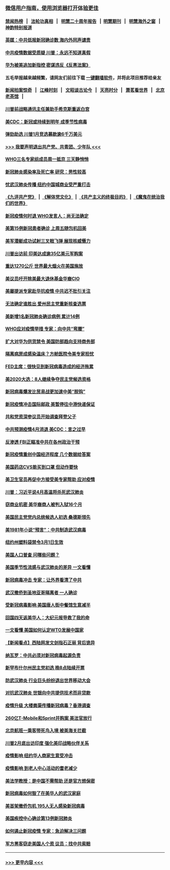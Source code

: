 ### [微信用户指南，使用浏览器打开体验更佳](https://github.com/gfw-breaker/banned-news1/blob/master/indexes/wechat-guide.md?t=0)
#### [禁闻热榜](热点新闻.md?t=0)  &nbsp;&nbsp;|&nbsp;&nbsp; [法轮功真相](https://github.com/gfw-breaker/truth/blob/master/README.md?t=0) &nbsp;&nbsp;|&nbsp;&nbsp; [明慧二十周年报告](https://github.com/gfw-breaker/mh-reports/blob/master/README.md?t=0) &nbsp;&nbsp;|&nbsp;&nbsp;[明慧期刊](https://github.com/gfw-breaker/mh-qikan) &nbsp;&nbsp;|&nbsp;&nbsp; [明慧海外之窗](https://github.com/gfw-breaker/mh-news/blob/master/README.md?t=0) &nbsp;&nbsp;|&nbsp;&nbsp; [神韵特别报道](https://github.com/gfw-breaker/mh-news/blob/master/shenyun.md?t=0)
#### [英媒：中共低报新冠确诊数 海内外同声谴责](../pages/nsc412/n11867421.md?t=02141144) 
#### [中共疫情数据受质疑 川普：永远不知道真假](../pages/nsc412/n11867195.md?t=02141144) 
#### [华为被美追加新指控 密谋违反《反黑法案》](../pages/nsc412/n11867191.md?t=02141144) 
#### 五毛举报越来越频繁，请网友们前往下载 [一键翻墙软件](https://github.com/gfw-breaker/ssr-accounts)，并将此项目推荐给亲友
#### [新闻拍案惊奇](https://github.com/gfw-breaker/banned-news1/blob/master/pages/link4.md) &nbsp;&nbsp;|&nbsp;&nbsp; [江峰时刻](https://github.com/gfw-breaker/banned-news1/blob/master/pages/link4.md) &nbsp;&nbsp;|&nbsp;&nbsp; [文昭谈古论今](https://github.com/gfw-breaker/banned-news1/blob/master/pages/link4.md) &nbsp;&nbsp;|&nbsp;&nbsp; [天亮时分](https://github.com/gfw-breaker/banned-news1/blob/master/pages/link4.md) &nbsp;&nbsp;|&nbsp;&nbsp; [萧茗看世界](https://github.com/gfw-breaker/banned-news1/blob/master/pages/link4.md) &nbsp;&nbsp;|&nbsp;&nbsp; [北京老茶馆](https://github.com/gfw-breaker/banned-news1/blob/master/pages/link4.md) &nbsp;&nbsp;|&nbsp;&nbsp; 
#### [川普前战略通讯主任兼助手希克斯重返白宫](../pages/nsc412/n11867104.md?t=02141144) 
#### [美CDC：新冠或持续到明年 成季节性病毒](../pages/nsc412/n11867279.md?t=02141144) 
#### [弹劾助选 川普1月竞选募款逾6千万美元](../pages/nsc412/n11866950.md?t=02141144) 
#### [>>> 我要声明退出共产党、共青团、少年队 <<<](https://github.com/begood0513/goodnews/blob/master/quit/letter.md) 
#### [WHO三名专家组成员周一抵京 三天静悄悄](../pages/nsc412/n11866947.md?t=02141144) 
#### [新冠肺炎感染率及死亡率 研究：男性较高](../pages/nsc412/n11866956.md?t=02141144) 
#### [忧武汉肺炎传播 纽约中国城商业受严重打击](../pages/nsc412/n11866902.md?t=02141144) 
#### [《九评共产党》](https://github.com/begood0513/9ping.md/blob/master/README.md) &nbsp;|&nbsp; [《解体党文化》](../../../../jtdwh.md/blob/master/README.md)  &nbsp;|&nbsp; [《共产主义的终极目的》](../../../../gczydzjmd.md/blob/master/README.md) &nbsp;|&nbsp; [《魔鬼在统治我们的世界》](../../../../mgztzwmdsj.md/blob/master/README.md) 
#### [新冠疫情何时退 WHO发言人：尚无法确定](../pages/nsc412/n11866864.md?t=02141144) 
#### [美第15例新冠患者确诊 上周五随包机回美](../pages/nsc412/n11866852.md?t=02141144) 
#### [美军潜艇成功试射三叉戟飞弹 展现核威慑力](../pages/nsc412/n11866046.md?t=02141144) 
#### [川普出访前 印美达成逾35亿美元军购案](../pages/nsc412/n11865444.md?t=02141144) 
#### [重达1270公斤 世界最大烟火在美国施放](../pages/nsc412/n11865198.md?t=02141144) 
#### [美议员吁开除美最大退休基金华裔CIO](../pages/nsc412/n11865230.md?t=02141144) 
#### [美屡提派专家赴华抗疫情 中共迟不批引关注](../pages/nsc412/n11864719.md?t=02141144) 
#### [无法确定谁胜出 爱州民主党重新核查选票](../pages/nsc412/n11864830.md?t=02141144) 
#### [美新增1名新冠肺炎确诊病例 累计14例](../pages/nsc412/n11864893.md?t=02141144) 
#### [WHO应对疫情举措 专家：向中共“弯腰”](../pages/nsc412/n11864727.md?t=02141144) 
#### [扩大对华为供货禁令 美国防部趋向支持商务部](../pages/nsc412/n11864773.md?t=02141144) 
#### [隔离病房成感染温床？方舱医院令美专家担忧](../pages/nsc412/n11864575.md?t=02141144) 
#### [FED主席：很快见到新冠病毒造成的经济拖累](../pages/nsc412/n11864507.md?t=02141144) 
#### [美2020大选：8人继续争夺民主党候选资格](../pages/nsc412/n11864327.md?t=02141144) 
#### [新冠病毒爆发比贸易战更加速中美“脱钩”](../pages/nsc412/n11864470.md?t=02141144) 
#### [新冠疫情冲击国际邮政 美暂停往中港快递保证](../pages/nsc412/n11864207.md?t=02141144) 
#### [共和党资深参议员开始调查拜登父子](../pages/nsc412/n11863984.md?t=02141144) 
#### [中共预测疫情4月消退 美CDC：言之过早](../pages/nsc412/n11864310.md?t=02141144) 
#### [反渗透 FBI正瞄准中共在各州政治干预](../pages/nsc412/n11864300.md?t=02141144) 
#### [新冠疫情重创中国经济程度 几个数据给答案](../pages/nsc412/n11864203.md?t=02141144) 
#### [美国药店CVS能买到口罩 但动作要快](../pages/nsc412/n11862438.md?t=02141144) 
#### [美卫生官员再促中方接受美专家帮助 应对疫情](../pages/nsc412/n11864043.md?t=02141144) 
#### [川普：习近平说4月高温将杀死武汉肺炎](../pages/nsc412/n11860814.md?t=02141144) 
#### [窃商业机密 美华裔商人被判入狱16个月](../pages/nsc412/n11863911.md?t=02141144) 
#### [美国民主党党内总统候选人初选 桑德斯领先](../pages/nsc412/n11863475.md?t=02141144) 
#### [美1981年小说“预言”：中共制造武汉病毒](../pages/nsc412/n11863306.md?t=02141144) 
#### [纽约州塑料袋禁令3月1日生效](../pages/nsc412/n11862832.md?t=02141144) 
#### [美国人口普查  问哪些问题？](../pages/nsc412/n11862808.md?t=02141144) 
#### [美国季节性流感与武汉肺炎的差异 一文看懂](../pages/nsc412/n11862428.md?t=02141144) 
#### [新冠病毒冲击 专家：让外界看清了中共](../pages/nsc412/n11862280.md?t=02141144) 
#### [武汉撤侨到圣地亚哥隔离者 一人确诊](../pages/nsc412/n11862460.md?t=02141144) 
#### [受新冠病毒影响 美国唐人街中餐馆生意减半](../pages/nsc412/n11861940.md?t=02141144) 
#### [回国四天返美华人：大纪元报导救了我的命](../pages/nsc412/n11862181.md?t=02141144) 
#### [一文看懂 美国如何认定WTO发展中国家](../pages/nsc412/n11862051.md?t=02141144) 
#### [【新闻看点】西陆网发文剑指石正丽 背后诡异](../pages/nsc412/n11861792.md?t=02141144) 
#### [纳瓦罗：中共必须对新冠病毒起源负责](../pages/nsc412/n11861810.md?t=02141144) 
#### [新罕布什尔州民主党初选 晚8点陆续开票](../pages/nsc412/n11861872.md?t=02141144) 
#### [防武汉肺炎 行业巨头纷纷退出世界移动大会](../pages/nsc412/n11861795.md?t=02141144) 
#### [对抗武汉肺炎 世银向中共提供技术而非贷款](../pages/nsc412/n11861652.md?t=02141144) 
#### [疫情升级 大楼粪渠传播新冠病毒？香港调查](../pages/nsc412/n11861556.md?t=02141144) 
#### [260亿T-Mobile和Sprint并购案 美法官放行](../pages/nsc412/n11861511.md?t=02141144) 
#### [北京航班一乘客带死鸟入境 被美海关拦截](../pages/nsc412/n11861317.md?t=02141144) 
#### [川普2月底出访印度 强化美印战略伙伴关系](../pages/nsc412/n11860557.md?t=02141144) 
#### [疫情影响  纽约华人商家生意受冲击](../pages/nsc412/n11860284.md?t=02141144) 
#### [疫情影响  到老人中心活动的耆老减少](../pages/nsc412/n11860199.md?t=02141144) 
#### [美法学教授：是中国不需帮助 还是官方想保密](../pages/nsc412/n11859492.md?t=02141144) 
#### [新冠病毒如何毁了在美华人的武汉家庭](../pages/nsc412/n11859524.md?t=02141144) 
#### [美首架撤侨包机 195人无人感染新冠病毒](../pages/nsc412/n11859908.md?t=02141144) 
#### [美国疾控中心确诊第13例新冠肺炎](../pages/nsc412/n11859966.md?t=02141144) 
#### [如何遏止新冠疫情 专家：急迫解决三问题](../pages/nsc412/n11859685.md?t=02141144) 
#### [军方黑客窃走美国人个资 议员：找中共索赔](../pages/nsc412/n11859371.md?t=02141144) 

----
#### [ >>> 更早内容 <<< ](../indexes/nsc412-earlier.md)
